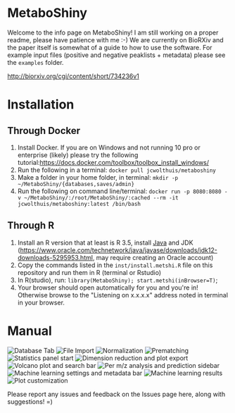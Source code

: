 # MetaboShiny
Welcome to the info page on MetaboShiny! I am still working on a proper readme, please have patience with me :-)
We are currently on BioRXiv and the paper itself is somewhat of a guide to how to use the software.
For example input files (positive and negative peaklists + metadata) please see the `examples` folder.

http://biorxiv.org/cgi/content/short/734236v1

# Installation
## Through Docker
1. Install Docker. If you are on Windows and not running 10 pro or enterprise (likely) please try the following tutorial:https://docs.docker.com/toolbox/toolbox_install_windows/
2. Run the following in a terminal: `docker pull jcwolthuis/metaboshiny`
3. Make a folder in your home folder, in terminal: `mkdir -p ~/MetaboShiny/{databases,saves/admin}`
3. Run the following on command line/terminal: `docker run -p 8080:8080 -v ~/MetaboShiny/:/root/MetaboShiny/:cached --rm -it jcwolthuis/metaboshiny:latest /bin/bash`

## Through R
1. Install an R version that at least is R 3.5, install [Java](https://www.java.com/en/download/) and JDK (https://www.oracle.com/technetwork/java/javase/downloads/jdk12-downloads-5295953.html, may require creating an Oracle account)
2. Copy the commands listed in the `inst/install.metshi.R` file on this repository and run them in R (terminal or Rstudio)
3. In R(studio), run: `library(MetaboShiny); start.metshi(inBrowser=T)`;
4. Your browser should open automatically for you and you're in! Otherwise browse to the "Listening on x.x.x.x" address noted in terminal in your browser.

# Manual
![Database Tab](inst/www/database_panel_a.png?raw=true "Database tab")
![File Import](inst/www/file_import.png?raw=true "File import")
![Normalization](inst/www/normalization.png?raw=true "Normalization")
![Prematching](inst/www/prematching.png?raw=true "Prematching")
![Statistics panel start](inst/www/stats.png?raw=true "Statistics Panel Start")
![Dimension reduction and plot export](inst/www/dimred_export.png?raw=true "Dimension reduction and plot export")
![Volcano plot and search bar](inst/www/stats2.png?raw=true "Volcano plot and search bar")
![Per m/z analysis and prediction sidebar](inst/www/permz_predict.png?raw=true "Per m/z analysis and prediction sidebar")
![Machine learning settings and metadata bar](inst/www/ml1.png?raw=true "Machine learning settings and metadata bar")
![Machine learning results](inst/www/ml2.png?raw=true "Machine learning results")
![Plot customization](inst/www/colorbar.png?raw=true "Plot customization")


Please report any issues and feedback on the Issues page here, along with suggestions! =)
